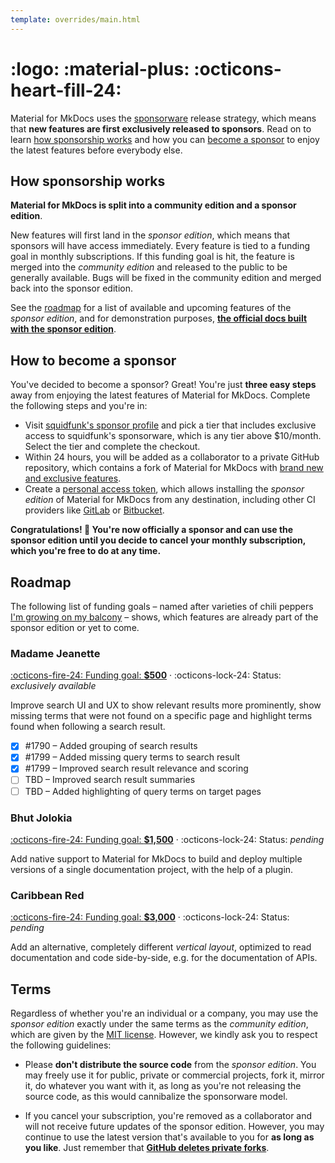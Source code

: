 ```yaml
---
template: overrides/main.html
---
```


# <span hidden>Sponsorship</span> :logo: :material-plus: :octicons-heart-fill-24:

Material for MkDocs uses the [sponsorware][1] release strategy, which means that
__new features are first exclusively released to sponsors__. Read on to learn 
[how sponsorship works][2] and how you can [become a sponsor][3] to enjoy the 
latest features before everybody else.

  [1]: https://github.com/sponsorware/docs
  [2]: #how-sponsorship-works
  [3]: #how-to-become-a-sponsor

## How sponsorship works

__Material for MkDocs is split into a community edition and a sponsor edition__.

New features will first land in the _sponsor edition_, which means that sponsors 
will have access immediately. Every feature is tied to a funding goal in monthly 
subscriptions. If this funding goal is hit, the feature is merged into the 
_community edition_ and released to the public to be generally available. Bugs
will be fixed in the community edition and merged back into the sponsor edition.

See the [roadmap][4] for a list of available and upcoming features of the
_sponsor edition_, and for demonstration purposes, [__the official docs built
with the sponsor edition__][5].

  [4]: #roadmap
  [5]: https://squidfunk.github.io/mkdocs-material-next/

## How to become a sponsor

You've decided to become a sponsor? Great! You're just __three easy steps__ away
from enjoying the latest features of Material for MkDocs. Complete the following
steps and you're in:

- Visit [squidfunk's sponsor profile][6] and pick a tier that includes exclusive
  access to squidfunk's sponsorware, which is any tier above $10/month. Select
  the tier and complete the checkout.
- Within 24 hours, you will be added as a collaborator to a private GitHub 
  repository, which contains a fork of Material for MkDocs with [brand new and 
  exclusive features][7].
- Create a [personal access token][8], which allows installing the _sponsor 
  edition_ of Material for MkDocs from any destination, including other CI 
  providers like [GitLab][9] or [Bitbucket][10].

__Congratulations! :partying_face: You're now officially a sponsor and can use
the sponsor edition until you decide to cancel your monthly subscription, which 
you're free to do at any time.__

  [6]: https://github.com/sponsors/squidfunk
  [7]: #roadmap
  [8]: https://docs.github.com/en/github/authenticating-to-github/creating-a-personal-access-token
  [9]: https://gitlab.com
  [10]: https://bitbucket.org

## Roadmap

The following list of funding goals – named after varieties of chili peppers 
[I'm growing on my balcony][11] – shows, which features are already part of the
sponsor edition or yet to come.

  [11]: https://www.instagram.com/squidfunk/

### Madame Jeanette

[:octicons-fire-24: Funding goal: __$500__][6] ·
:octicons-lock-24: Status: _exclusively available_

Improve search UI and UX to show relevant results more prominently, show missing 
terms that were not found on a specific page and highlight terms found when 
following a search result.

- [x] #1790 – Added grouping of search results
- [x] #1799 – Added missing query terms to search result
- [x] #1799 – Improved search result relevance and scoring
- [ ] TBD – Improved search result summaries
- [ ] TBD – Added highlighting of query terms on target pages

### Bhut Jolokia

[:octicons-fire-24: Funding goal: __$1,500__][6] ·
:octicons-lock-24: Status: _pending_

Add native support to Material for MkDocs to build and deploy multiple versions
of a single documentation project, with the help of a plugin.

### Caribbean Red

[:octicons-fire-24: Funding goal: __$3,000__][6] ·
:octicons-lock-24: Status: _pending_

Add an alternative, completely different _vertical layout_, optimized to read 
documentation and code side-by-side, e.g. for the documentation of APIs.

## Terms

Regardless of whether you're an individual or a company, you may use the
_sponsor edition_ exactly under the same terms as the _community edition_,
which are given by the [MIT license][12]. However, we kindly ask you to respect 
the following guidelines:

- Please __don't distribute the source code__ from the _sponsor edition_.
  You may freely use it for public, private or commercial projects, fork it, 
  mirror it, do whatever you want with it, as long as you're not releasing the
  source code, as this would cannibalize the sponsorware model.

- If you cancel your subscription, you're removed as a collaborator and will not
  receive future updates of the sponsor edition. However, you may continue to
  use the latest version that's available to you for __as long as you like__.
  Just remember that __[GitHub deletes private forks][13]__.

  [12]: license.md
  [13]: https://docs.github.com/en/github/setting-up-and-managing-your-github-user-account/removing-a-collaborator-from-a-personal-repository
